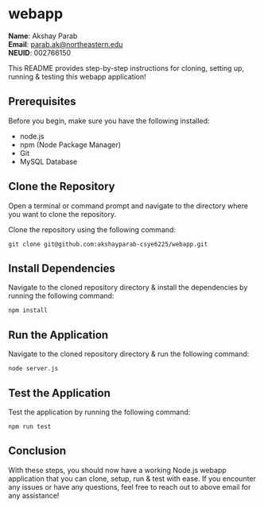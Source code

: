 # webapp
**Name**: Akshay Parab \
**Email**: parab.ak@northeastern.edu \
**NEUID**: 002766150

This README provides step-by-step instructions for cloning, setting up, running & testing this webapp application!

## Prerequisites
Before you begin, make sure you have the following installed:

* node.js
* npm (Node Package Manager)
* Git
* MySQL Database

## Clone the Repository
Open a terminal or command prompt and navigate to the directory where you want to clone the repository.

Clone the repository using the following command:
```
git clone git@github.com:akshayparab-csye6225/webapp.git
```

## Install Dependencies

Navigate to the cloned repository directory & install the dependencies by running the following command:

```
npm install
```
## Run the Application

Navigate to the cloned repository directory & run the following command:

```
node server.js
```
## Test the Application
Test the application by running the following command:
```
npm run test
```

## Conclusion
With these steps, you should now have a working Node.js webapp application that you can clone, setup, run & test with ease. If you encounter any issues or have any questions, feel free to reach out to above email for any assistance!
